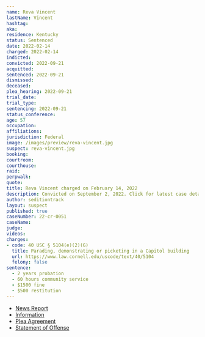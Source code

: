 ```yaml
---
name: Reva Vincent
lastName: Vincent
hashtag:
aka:
residence: Kentucky
status: Sentenced
date: 2022-02-14
charged: 2022-02-14
indicted:
convicted: 2022-09-21
acquitted:
sentenced: 2022-09-21
dismissed:
deceased:
plea_hearing: 2022-09-21
trial_date:
trial_type:
sentencing: 2022-09-21
status_conference:
age: 57
occupation:
affiliations:
jurisdiction: Federal
image: /images/preview/reva-vincent.jpg
suspect: reva-vincent.jpg
booking:
courtroom:
courthouse:
raid:
perpwalk:
quote:
title: Reva Vincent charged on February 14, 2022
description: Convicted on September 2, 2022. Click for latest case details.
author: seditiontrack
layout: suspect
published: true
caseNumber: 22-cr-0051
caseName:
judge:
videos:
charges:
- code: 40 USC § 5104(e)(2)(G)
  title: Parading, demonstrating or picketing in a Capitol building
  url: https://www.law.cornell.edu/uscode/text/40/5104
  felony: false
sentence:
  - 2 years probation
  - 60 hours community service
  - $1500 fine
  - $500 restitution
---
```

- [News Report](https://www.courier-journal.com/story/news/crime/2022/05/05/us-capitol-riot-kentucky-woman-reva-vincent-pleads-guilty-jan-6-case/9657373002/)
- [Information](https://www.justice.gov/usao-dc/case-multi-defendant/file/1496526/download)
- [Plea Agreement](https://www.justice.gov/usao-dc/case-multi-defendant/file/1496531/download)
- [Statement of Offense](https://www.justice.gov/usao-dc/case-multi-defendant/file/1496536/download)
